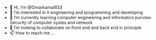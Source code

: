 - 👋 Hi, I’m @Omarkamal833
- 👀 I’m interested in it engineering and programming and developing
- 🌱 I’m currently learning computer engineering and informatics purview Security of computer systes and network
- 💞️ I’m looking to collaborate on front end and back end in principle
- 📫 How to reach me ...

<!---
Omarkamal833/Omarkamal833 is a ✨ special ✨ repository because its `README.md` (this file) appears on your GitHub profile.
You can click the Preview link to take a look at your changes.
--->
